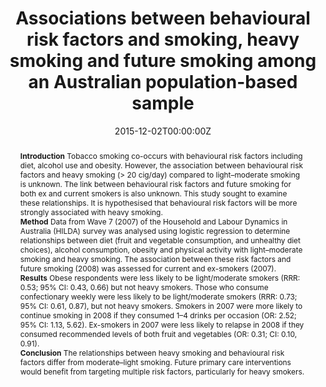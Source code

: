 ﻿---
title: "Associations between behavioural risk factors and smoking, heavy smoking and future smoking among an Australian population-based sample"
authors:
- Jaimi M Iredale
- admin
- Ryan J Courtney
- Kristy A Martire
- Billie Bonevski
- Ron Borland
- Mohammad Siahpush
- Richard P Mattick 
date: "2015-12-02T00:00:00Z"
publishDate: "2015-12-02T00:00:00Z"
doi: "10.1016/j.ypmed.2015.11.020"
url_source: "https://www.sciencedirect.com/science/article/pii/S0091743515003564"
abstract: "**Introduction**
Tobacco smoking co-occurs with behavioural risk factors including diet, alcohol use and obesity. However, the association between behavioural risk factors and heavy smoking (> 20 cig/day) compared to light–moderate smoking is unknown. The link between behavioural risk factors and future smoking for both ex and current smokers is also unknown. This study sought to examine these relationships. It is hypothesised that behavioural risk factors will be more strongly associated with heavy smoking.
<br>**Method**
Data from Wave 7 (2007) of the Household and Labour Dynamics in Australia (HILDA) survey was analysed using logistic regression to determine relationships between diet (fruit and vegetable consumption, and unhealthy diet choices), alcohol consumption, obesity and physical activity with light–moderate smoking and heavy smoking. The association between these risk factors and future smoking (2008) was assessed for current and ex-smokers (2007).
<br>**Results**
Obese respondents were less likely to be light/moderate smokers (RRR: 0.53; 95% CI: 0.43, 0.66) but not heavy smokers. Those who consume confectionary weekly were less likely to be light/moderate smokers (RRR: 0.73; 95% CI: 0.61, 0.87), but not heavy smokers. Smokers in 2007 were more likely to continue smoking in 2008 if they consumed 1–4 drinks per occasion (OR: 2.52; 95% CI: 1.13, 5.62). Ex-smokers in 2007 were less likely to relapse in 2008 if they consumed recommended levels of both fruit and vegetables (OR: 0.31; CI: 0.10, 0.91).
<br>**Conclusion**
The relationships between heavy smoking and behavioural risk factors differ from moderate–light smoking. Future primary care interventions would benefit from targeting multiple risk factors, particularly for heavy smokers."
featured: false
image:
  caption: 'Image credit: [**Care2**]'
  focal_point: ""
  preview_only: false
projects: []
publication: 'Preventive Medicine 83'
publication_short: ""
publication_types:
- "2"
summary: Analysis of the association between smoking and other health behaviours like healthy eating.
tags:
- Smoking
- Cross-sectional study
---
